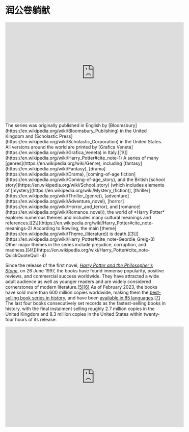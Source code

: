 # 润公卷躺献

<iframe
style="margin: 0 auto;"
src="https://www.youtube.com/embed/8Jld8aGdSbc"
scrolling="no"
border="0"
frameborder="no"
framespacing="0"
allowfullscreen="true"
height=315
width=560>
</iframe>
The series was originally published in English by [Bloomsbury](https://en.wikipedia.org/wiki/Bloomsbury_Publishing) in the United Kingdom and [Scholastic Press](https://en.wikipedia.org/wiki/Scholastic_Corporation) in the United States. All versions around the world are printed by [Grafica Veneta](https://en.wikipedia.org/wiki/Grafica_Veneta) in Italy.[[1\]](https://en.wikipedia.org/wiki/Harry_Potter#cite_note-1) A series of many [genres](https://en.wikipedia.org/wiki/Genre), including [fantasy](https://en.wikipedia.org/wiki/Fantasy), [drama](https://en.wikipedia.org/wiki/Drama), [coming-of-age fiction](https://en.wikipedia.org/wiki/Coming-of-age_story), and the British [school story](https://en.wikipedia.org/wiki/School_story) (which includes elements of [mystery](https://en.wikipedia.org/wiki/Mystery_(fiction)), [thriller](https://en.wikipedia.org/wiki/Thriller_(genre)), [adventure](https://en.wikipedia.org/wiki/Adventure_novel), [horror](https://en.wikipedia.org/wiki/Horror_and_terror), and [romance](https://en.wikipedia.org/wiki/Romance_novel)), the world of *Harry Potter* explores numerous themes and includes many cultural meanings and references.[[2\]](https://en.wikipedia.org/wiki/Harry_Potter#cite_note-meanings-2) According to Rowling, the main [theme](https://en.wikipedia.org/wiki/Theme_(literature)) is death.[[3\]](https://en.wikipedia.org/wiki/Harry_Potter#cite_note-Geordie_Greig-3) Other major themes in the series include prejudice, corruption, and madness.[[4\]](https://en.wikipedia.org/wiki/Harry_Potter#cite_note-QuickQuoteQuill-4)

Since the release of the first novel, *[Harry Potter and the Philosopher's Stone](https://en.wikipedia.org/wiki/Harry_Potter_and_the_Philosopher's_Stone)*, on 26 June 1997, the books have found immense popularity, positive reviews, and commercial success worldwide. They have attracted a wide adult audience as well as younger readers and are widely considered cornerstones of modern literature.[[5\]](https://en.wikipedia.org/wiki/Harry_Potter#cite_note-5)[[6\]](https://en.wikipedia.org/wiki/Harry_Potter#cite_note-6) As of February 2023, the books have sold more than 600 million copies worldwide, making them the [best-selling book series in history](https://en.wikipedia.org/wiki/List_of_best-selling_books#List_of_best-selling_book_series), and have been [available in 85 languages](https://en.wikipedia.org/wiki/Harry_Potter_in_translation).[[7\]](https://en.wikipedia.org/wiki/Harry_Potter#cite_note-Harry_Potter_copies-7) The last four books consecutively set records as the fastest-selling books in history, with the final instalment selling roughly 2.7 million copies in the United Kingdom and 8.3 million copies in the United States within twenty-four hours of its release.




<iframe
style="margin: 0 auto;"
src="https://www.youtube.com/embed/w0cTeZAsJWg"
scrolling="no"
border="0"
frameborder="no"
framespacing="0"
allowfullscreen="true"
height=315
width=560>
</iframe>
